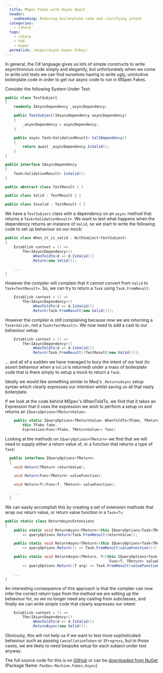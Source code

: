 ```yaml
---
  title: MSpec Fakes with Async Await
  header:
    subheading: Reducing boilerplate code and clarifying intent
  categories:
    - csharp
  tags:
    - csharp
    - tdd
    - mspec
  permalink: /mspec/async-mspec-fakes/
---
```


In general, the C# language gives us lots of simple constructs to write asynchronous code simply and elegantly, but unfortunately when we come to write unit tests we can find ourselves having to write ugly, unintuitive boilerplate code in order to get our async code to run in MSpec Fakes.

Consider the following System Under Test:

```csharp
public class TestSubject
{
    readonly IAsyncDependency _asyncDependency;

    public TestSubject(IAsyncDependency asyncDependency)
    {
        _asyncDependency = asyncDependency;
    }

    public async Task<ValidationResult> CallDependency()
    {
        return await _asyncDependency.IsValid();
    }
}

public interface IAsyncDependency
{
    Task<ValidationResult> IsValid();
}

public abstract class TestResult { }

public class Valid : TestResult { }

public class Invalid : TestResult { }
```

We have a `TestSubject` class with a dependency on an `async` method that returns a `Task<ValidationResult>`. We want to test what happens when the dependency returns an instance of `Valid`, so we start to write the following code to set up behaviour on our mock:

```csharp
public class When_it_is_valid : WithSubject<TestSubject>
{
    Establish context = () => 
        The<IAsyncDependency>()
            .WhenToldTo(d => d.IsValid())
            .Return(new Valid());

    ...
}
```

However the compiler will complain that it cannot convert from `Valid` to `Task<TestResult>`. So, we can try to return a `Task` using `Task.FromResult`.

```csharp
    Establish context = () => 
        The<IAsyncDependency>()
            .WhenToldTo(d => d.IsValid())
            .Return(Task.FromResult(new Valid()));
```

However the compiler is _still_ complaining because now we are returning a `Task<Valid>`, not a `Task<TestResult>`. We now need to add a cast to our behaviour setup:

```csharp
    Establish context = () => 
        The<IAsyncDependency>()
            .WhenToldTo(d => d.IsValid())
            .Return(Task.FromResult((TestResult)new Valid()));
```

... and all of a sudden we have managed to bury the intent of our test (to assert behaviour when a `Valid` is returned) under a mass of boilerplate code that is there simply to setup a mock to return a `Task`.

Ideally we would like something similar to Moq's `.ReturnsAsync` setup syntax which clearly expresses our intention whilst saving us all that nasty boilerplate.

If we look at the code behind MSpec's WhenToldTo, we find that it takes an Expression that it uses the expression we wish to perform a setup on and returns an `IQueryOptions<TReturnValue>`.

```csharp
    public static IQueryOptions<TReturnValue> WhenToldTo<TFake, TReturnValue>(
        this TFake fake,
        Expression<Func<TFake, TReturnValue>> func) 
```

Looking at the methods on `IQueryOptions<TReturn>` we find that we will need to supply either a return value of, or a function that returns a type of `Task`: 

```csharp
  public interface IQueryOptions<TReturn>
  {
    void Return(TReturn returnValue);

    void Return(Func<TReturn> valueFunction);

    void Return<T>(Func<T, TReturn> valueFunction);

    ...
  }
```

We can easily accomplish this by creating a set of extension methods that wrap our return value, or return value function in a `Task<T>`:

```csharp
public static class ReturnAsyncExtensions
{
    public static void ReturnAsync<TReturn>(this IQueryOptions<Task<TReturn>> queryOptions, TReturn returnValue)
        => queryOptions.Return(Task.FromResult(returnValue));

    public static void ReturnAsync<TReturn>(this IQueryOptions<Task<TReturn>> queryOptions, Func<TReturn> valueFunction)
        => queryOptions.Return(() => Task.FromResult(valueFunction()));

    public static void ReturnAsync<TReturn, T>(this IQueryOptions<Task<TReturn>> queryOptions,
                                                Func<T, TReturn> valueFunction)
        => queryOptions.Return((T arg) => Task.FromResult(valueFunction(arg)));

    ...
}
```

An interesting consequence of this approach is that the compiler can now infer the correct return type from the method we are setting up the behaviour for, so we no longer need any casting from subclasses, and finally we can write simple code that clearly expresses our intent:

```csharp
    Establish context = () => 
        The<IAsyncDependency>()
            .WhenToldTo(d => d.IsValid())
            .ReturnAsync(new Valid());
```

Obviously, this will not help us if we want to test more sophisticated behaviour such as passing `CancellationToken` or `IProgress`, but in those cases, we are likely to need bespoke setup for each subject under test anyway.

The full source code for this is on [GitHub](https://github.com/paxdev/PaxDev.Machines.Fakes.Async) or can be [downloaded from NuGet](https://www.nuget.org/packages/PaxDev.Machine.Fakes.Async/) (Package Name: `PaxDev.Machine.Fakes.Async`)
